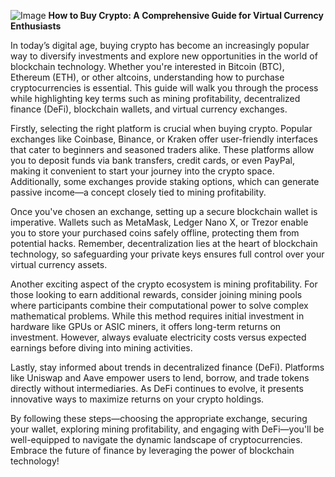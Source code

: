 
![Image](https://github.com/user-attachments/assets/31692037-0104-4703-abd1-696b6a7dd41b)
**How to Buy Crypto: A Comprehensive Guide for Virtual Currency Enthusiasts**

In today’s digital age, buying crypto has become an increasingly popular way to diversify investments and explore new opportunities in the world of blockchain technology. Whether you're interested in Bitcoin (BTC), Ethereum (ETH), or other altcoins, understanding how to purchase cryptocurrencies is essential. This guide will walk you through the process while highlighting key terms such as mining profitability, decentralized finance (DeFi), blockchain wallets, and virtual currency exchanges.

Firstly, selecting the right platform is crucial when buying crypto. Popular exchanges like Coinbase, Binance, or Kraken offer user-friendly interfaces that cater to beginners and seasoned traders alike. These platforms allow you to deposit funds via bank transfers, credit cards, or even PayPal, making it convenient to start your journey into the crypto space. Additionally, some exchanges provide staking options, which can generate passive income—a concept closely tied to mining profitability.

Once you've chosen an exchange, setting up a secure blockchain wallet is imperative. Wallets such as MetaMask, Ledger Nano X, or Trezor enable you to store your purchased coins safely offline, protecting them from potential hacks. Remember, decentralization lies at the heart of blockchain technology, so safeguarding your private keys ensures full control over your virtual currency assets.

Another exciting aspect of the crypto ecosystem is mining profitability. For those looking to earn additional rewards, consider joining mining pools where participants combine their computational power to solve complex mathematical problems. While this method requires initial investment in hardware like GPUs or ASIC miners, it offers long-term returns on investment. However, always evaluate electricity costs versus expected earnings before diving into mining activities.

Lastly, stay informed about trends in decentralized finance (DeFi). Platforms like Uniswap and Aave empower users to lend, borrow, and trade tokens directly without intermediaries. As DeFi continues to evolve, it presents innovative ways to maximize returns on your crypto holdings.

By following these steps—choosing the appropriate exchange, securing your wallet, exploring mining profitability, and engaging with DeFi—you'll be well-equipped to navigate the dynamic landscape of cryptocurrencies. Embrace the future of finance by leveraging the power of blockchain technology!